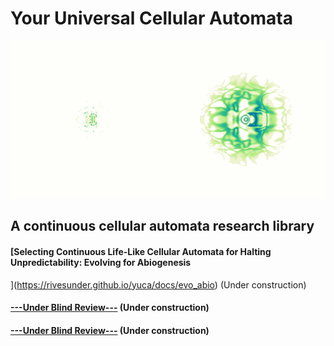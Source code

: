 # Your Universal Cellular Automata

<p align="center">
<img src="assets/s11_slow_glider_vagopteron_glider.gif">
</p>

## A continuous cellular automata research library

#### [Selecting Continuous Life-Like Cellular Automata for Halting Unpredictability: Evolving for Abiogenesis
](https://rivesunder.github.io/yuca/docs/evo_abio) (Under construction)

#### [---Under Blind Review---](https://rivesunder.github.io/yuca/docs/step_size) (Under construction)

#### [---Under Blind Review---](https://rivesunder.github.io/yuca/docs/glaberish) (Under construction)

